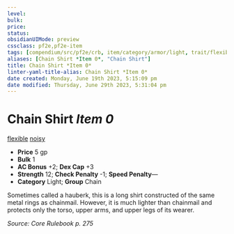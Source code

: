 ```yaml
---
level:
bulk:
price:
status:
obsidianUIMode: preview
cssclass: pf2e,pf2e-item
tags: [compendium/src/pf2e/crb, item/category/armor/light, trait/flexible, trait/noisy]
aliases: [Chain Shirt *Item 0*, "Chain Shirt"]
title: Chain Shirt *Item 0*
linter-yaml-title-alias: Chain Shirt *Item 0*
date created: Monday, June 19th 2023, 5:15:09 pm
date modified: Thursday, June 29th 2023, 5:31:04 pm
---
```


# Chain Shirt *Item 0*

[flexible](rules/traits/flexible.md) [noisy](rules/traits/noisy.md)  

- **Price** 5 gp
- **Bulk** 1
- **AC Bonus** +2; **Dex Cap** +3
- **Strength** 12; **Check Penalty** -1; **Speed Penalty**—
- **Category** Light; **Group** Chain

Sometimes called a hauberk, this is a long shirt constructed of the same metal rings as chainmail. However, it is much lighter than chainmail and protects only the torso, upper arms, and upper legs of its wearer.

*Source: Core Rulebook p. 275*
